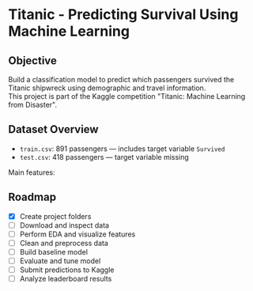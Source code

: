 # Titanic - Predicting Survival Using Machine Learning

## Objective

Build a classification model to predict which passengers survived the Titanic shipwreck using demographic and travel information.  
This project is part of the Kaggle competition "Titanic: Machine Learning from Disaster".


## Dataset Overview

- `train.csv`: 891 passengers — includes target variable `Survived`
- `test.csv`: 418 passengers — target variable missing

Main features:






## Roadmap

- [x] Create project folders
- [ ] Download and inspect data
- [ ] Perform EDA and visualize features
- [ ] Clean and preprocess data
- [ ] Build baseline model
- [ ] Evaluate and tune model
- [ ] Submit predictions to Kaggle
- [ ] Analyze leaderboard results
